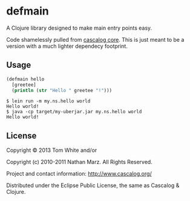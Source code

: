 # defmain

A Clojure library designed to make main entry points easy.

Code shamelessly pulled from [cascalog core](http://nathanmarz.github.io/cascalog/cascalog.api.html#var-defmain). This is just meant to be a version with a much lighter dependecy footprint.

## Usage

```clj
(defmain hello
  [greetee]
  (println (str "Hello " greetee "!")))
```

```
$ lein run -m my.ns.hello world
Hello world!
$ java -cp target/my-uberjar.jar my.ns.hello world
Hello world!
```

## License

Copyright © 2013 Tom White and/or

Copyright (c) 2010-2011 Nathan Marz. All Rights Reserved.

Project and contact information: http://www.cascalog.org/

Distributed under the Eclipse Public License, the same as Cascalog & Clojure.
